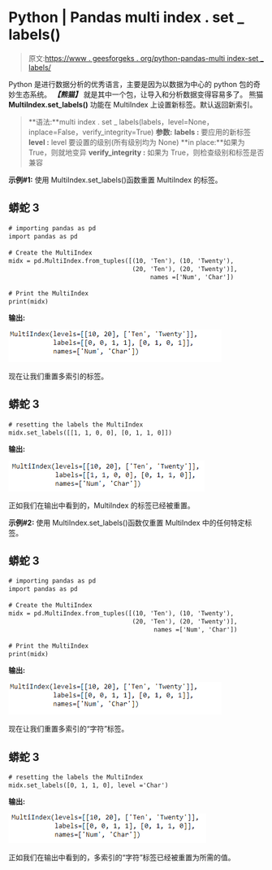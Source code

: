 # Python | Pandas multi index . set _ labels()

> 原文:[https://www . geesforgeks . org/python-pandas-multi index-set _ labels/](https://www.geeksforgeeks.org/python-pandas-multiindex-set_labels/)

Python 是进行数据分析的优秀语言，主要是因为以数据为中心的 python 包的奇妙生态系统。 ***【熊猫】*** 就是其中一个包，让导入和分析数据变得容易多了。
熊猫 **MultiIndex.set_labels()** 功能在 MultiIndex 上设置新标签。默认返回新索引。

> **语法:**multi index . set _ labels(labels，level=None，inplace=False，verify_integrity=True)
> **参数:**
> **labels :** 要应用的新标签
> **level :** level 要设置的级别(所有级别均为 None)
> **in place:**如果为 True，则就地变异
> **verify_integrity :** 如果为 True，则检查级别和标签是否兼容

**示例#1:** 使用 MultiIndex.set_labels()函数重置 MultiIndex 的标签。

## 蟒蛇 3

```
# importing pandas as pd
import pandas as pd

# Create the MultiIndex
midx = pd.MultiIndex.from_tuples([(10, 'Ten'), (10, 'Twenty'),
                                  (20, 'Ten'), (20, 'Twenty')],
                                       names =['Num', 'Char'])

# Print the MultiIndex
print(midx)
```

**输出:**

![](img/b0af7b7553a581f3b3b19b25ac2da2d5.png)

现在让我们重置多索引的标签。

## 蟒蛇 3

```
# resetting the labels the MultiIndex
midx.set_labels([[1, 1, 0, 0], [0, 1, 1, 0]])
```

**输出:**

![](img/794a10164fee0d73e0636babcf12f0f5.png)

正如我们在输出中看到的，MultiIndex 的标签已经被重置。

**示例#2:** 使用 MultiIndex.set_labels()函数仅重置 MultiIndex 中的任何特定标签。

## 蟒蛇 3

```
# importing pandas as pd
import pandas as pd

# Create the MultiIndex
midx = pd.MultiIndex.from_tuples([(10, 'Ten'), (10, 'Twenty'),
                                  (20, 'Ten'), (20, 'Twenty')],
                                        names =['Num', 'Char'])

# Print the MultiIndex
print(midx)
```

**输出:**

![](img/b0af7b7553a581f3b3b19b25ac2da2d5.png)

现在让我们重置多索引的“字符”标签。

## 蟒蛇 3

```
# resetting the labels the MultiIndex
midx.set_labels([0, 1, 1, 0], level ='Char')
```

**输出:**

![](img/1246e31fa40c01ffe6a0684b8d7e7abb.png)

正如我们在输出中看到的，多索引的“字符”标签已经被重置为所需的值。
